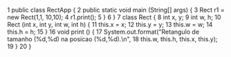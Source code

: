 1	public class RectApp {
2	    public static void main (String[] args) {
3	        Rect r1 = new Rect(1,1, 10,10);
4	        r1.print();
5	    }
6	}
7	class Rect {
8	    int x, y;
9	    int w, h;
10	    Rect (int x, int y, int w, int h) {
11	        this.x = x;
12	        this.y = y;
13	        this.w = w;
14	        this.h = h;
15	    }
16	    void print () {
17	        System.out.format("Retangulo de tamanho (%d,%d) na posicao (%d,%d).\n",
18	            this.w, this.h, this.x, this.y);
19	    }
20	}